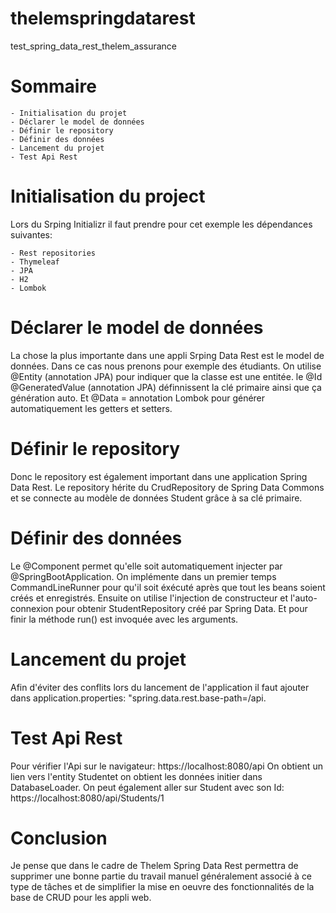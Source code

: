 # thelemspringdatarest
test_spring_data_rest_thelem_assurance

# Sommaire
    - Initialisation du projet
    - Déclarer le model de données
    - Définir le repository
    - Définir des données
    - Lancement du projet
    - Test Api Rest
  
# Initialisation du project

Lors du Srping Initializr il faut prendre pour cet exemple les dépendances suivantes:

    - Rest repositories
    - Thymeleaf
    - JPA
    - H2
    - Lombok

# Déclarer le model de données

La chose la plus importante dans une appli Srping Data Rest est le model de données. Dans ce cas nous prenons pour exemple des étudiants.
On utilise @Entity (annotation JPA) pour indiquer que la classe est une entitée.
le @Id @GeneratedValue (annotation JPA) définnissent la clé primaire ainsi que ça génération auto.
Et @Data = annotation Lombok pour générer automatiquement les getters et setters.

# Définir le repository

Donc le repository est également important dans une application Spring Data Rest.
Le repository hérite du CrudRepository de Spring Data Commons et se connecte au modèle de données Student
grâce à sa clé primaire.

# Définir des données

Le @Component permet qu'elle soit automatiquement injecter par @SpringBootApplication.
On implémente dans un premier temps CommandLineRunner pour qu'il soit éxécuté après que 
tout les beans soient créés et enregistrés.
Ensuite on utilise l'injection de constructeur et l'auto-connexion pour obtenir StudentRepository
créé par Spring Data.
Et pour finir la méthode run() est invoquée avec les arguments.

# Lancement du projet

Afin d'éviter des conflits lors du lancement de l'application il faut ajouter dans application.properties:
"spring.data.rest.base-path=/api.

# Test Api Rest

Pour vérifier l'Api sur le navigateur: https://localhost:8080/api
On obtient un lien vers l'entity Studentet on obtient les données initier dans DatabaseLoader.
On peut également aller sur Student avec son Id: https://localhost:8080/api/Students/1

# Conclusion

Je pense que dans le cadre de Thelem Spring Data Rest permettra de supprimer une bonne partie du travail manuel généralement associé à ce type de tâches et de simplifier la mise en oeuvre des fonctionnalités de la base de CRUD pour les appli web.
